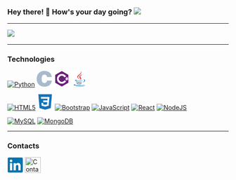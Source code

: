 <!-- ______________________________________________________________________________________________INTRO______________________________________________________________________________________________ -->
### Hey there! 👋 How's your day going? <img src="https://media3.giphy.com/media/HrRvnN7NuJy4InG4MV/giphy.webp?cid=ecf05e47xcdpd5632h4hmb1fbk5jgd5rrna97750gqlhrkd0&ep=v1_stickers_search&rid=giphy.webp&ct=s" width="25">

<hr>
<!--
🧑‍💻 I'm José, a technology enthusiast passionate about software development. My goal is to create innovative solutions and to be in a constant learning mode.
💻 In my repository, you'll find projects that reflect my learning journey and experimentation. I'm always seeking to enhance my skills and contribute to the developer community.
🌱 Currently, I'm sharpening my skills in Web Development, so feel free to check out my projects and follow along with my learning journey.
📫 Feel free to reach out.
-->

<img src="https://media0.giphy.com/media/3SL41WtN5l9DNdPJGs/200w.webp?cid=ecf05e47htiurbs8gqf32potjyt4uxu9bnghvp66xmtbep6l&ep=v1_gifs_related&rid=200w.webp&ct=ts" width="100"/> 


<!-- ______________________________________________________________________________________________STATS______________________________________________________________________________________________ -->
<!-- ### My Stats
<div id="stats">
[![GitHub Streak](http://github-readme-streak-stats.herokuapp.com?user=josemmsantos14&theme=holi-theme&border_radius=5)](https://git.io/streak-stats)
[![GitHub Streak](https://github-readme-stats.vercel.app/api?username=josemmsantos14&show_icons=true&theme=holi&border_radius=5)](https://git.io/streak-stats)
</div>
<br>
-->

<hr>
<!-- ____________________________________________________________________________________________TECHNOLOGIES____________________________________________________________________________________________ -->

### Technologies
<div id="technologies">
<p>
<a href="https://www.python.org/" target="_blank" rel="noreferrer"><img src="https://raw.githubusercontent.com/danielcranney/readme-generator/main/public/icons/skills/python-colored.svg" width="36" height="36" alt="Python" title="Python" /></a>
<a href="https://docs.microsoft.com/en-us/cpp/?view=msvc-170" target="_blank" rel="noreferrer"><img src="https://github.com/devicons/devicon/blob/master/icons/c/c-original.svg" width="36" height="36" alt="C" title="C" /></a>
<a href="https://learn.microsoft.com/en-us/dotnet/csharp/" target="_blank" rel="noreferrer"><img src="https://github.com/devicons/devicon/blob/master/icons/csharp/csharp-plain.svg" width="36" height="36" alt="C#" title="C#" /></a>
<a href="https://www.java.com/" target="_blank" rel="noreferrer"><img src="https://github.com/devicons/devicon/blob/master/icons/java/java-original.svg" width="36" height="36" alt="Java" title="Java" /></a>
</p>
<p>
<a href="https://developer.mozilla.org/en-US/docs/Glossary/HTML5" target="_blank" rel="noreferrer"><img src="https://raw.githubusercontent.com/danielcranney/readme-generator/main/public/icons/skills/html5-colored.svg" width="36" height="36" alt="HTML5" title="HTML" /></a>
<a href="https://www.w3.org/TR/CSS/#css" target="_blank" rel="noreferrer"><img src="https://github.com/devicons/devicon/blob/master/icons/css3/css3-plain.svg" width="36" height="36" alt="CSS3" title="CSS" /></a>
<a href="https://getbootstrap.com/" target="_blank" rel="noreferrer"><img src="https://raw.githubusercontent.com/danielcranney/readme-generator/main/public/icons/skills/bootstrap-colored.svg" width="36" height="36" alt="Bootstrap" title="Bootstrap" /></a>
<a href="https://developer.mozilla.org/en-US/docs/Web/JavaScript" target="_blank" rel="noreferrer"><img src="https://raw.githubusercontent.com/danielcranney/readme-generator/main/public/icons/skills/javascript-colored.svg" width="36" height="36" alt="JavaScript" title="JavaScript" /></a>
<a href="https://reactjs.org/" target="_blank" rel="noreferrer"><img src="https://raw.githubusercontent.com/danielcranney/readme-generator/main/public/icons/skills/react-colored.svg" width="36" height="36" alt="React" title="React" /></a>
<a href="https://nodejs.org/en/" target="_blank" rel="noreferrer"><img src="https://raw.githubusercontent.com/danielcranney/readme-generator/main/public/icons/skills/nodejs-colored.svg" width="36" height="36" alt="NodeJS" title="NodeJS" /></a>
</p>
<p>
<a href="https://www.mysql.com/" target="_blank" rel="noreferrer"><img src="https://raw.githubusercontent.com/danielcranney/readme-generator/main/public/icons/skills/mysql-colored.svg" width="36" height="36" alt="MySQL" title="MySQL" /></a>
<a href="https://www.mongodb.com/" target="_blank" rel="noreferrer"><img src="https://raw.githubusercontent.com/danielcranney/readme-generator/main/public/icons/skills/mongodb-colored.svg" width="36" height="36" alt="MongoDB" title="MongoDB" /></a>
</p>
</div>

<hr>
<!-- ______________________________________________________________________________________________CONTACTS______________________________________________________________________________________________ -->

### Contacts
<div id="contacts">
<a class="linkedin" href="https://www.linkedin.com/in/josemmsantos/"><img src="https://github.com/devicons/devicon/blob/master/icons/linkedin/linkedin-original.svg" width="36" height="36" title="Contact me! 👨‍💼" /></a>
<a class="gmail" href="mailto: josemmsantos14@gmail.com"><img src="https://fonts.gstatic.com/s/i/productlogos/gmail_2020q4/v8/192px.svg" width="36" height="36" title="Contact me! 📧" /></a>
</div>


